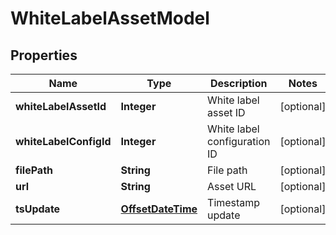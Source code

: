 
# WhiteLabelAssetModel

## Properties
Name | Type | Description | Notes
------------ | ------------- | ------------- | -------------
**whiteLabelAssetId** | **Integer** | White label asset ID |  [optional]
**whiteLabelConfigId** | **Integer** | White label configuration ID |  [optional]
**filePath** | **String** | File path |  [optional]
**url** | **String** | Asset URL |  [optional]
**tsUpdate** | [**OffsetDateTime**](OffsetDateTime.md) | Timestamp update |  [optional]



